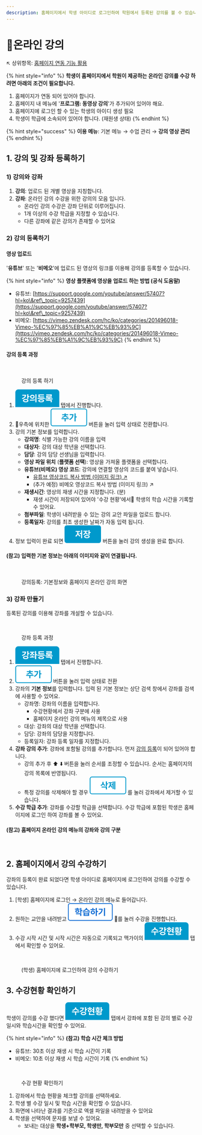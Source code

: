 ```yaml
---
description: 홈페이지에서 학생 아이디로 로그인하여 학원에서 등록된 강의를 볼 수 있습니다.
---
```


# 온라인 강의

↖ 상위항목: [홈페이지 연동 기능 활용](./)

{% hint style="info" %}
**학생이 홈페이지에서 학원이 제공하는 온라인 강의를 수강 하려면 아래의 조건이 필요합니다.**

1. 홈페이지가 연동 되어 있어야 합니다.
2. 홈페이지 내 메뉴에 '**프로그램: 동영상 강의**'가 추가되어 있어야 해요.
3. 홈페이지에 로그인 할 수 있는 학생의 아이디 생성 필요
4. 학생이 학급에 소속되어 있어야 합니다. (재원생 상태)
{% endhint %}

{% hint style="success" %}
**이용 메뉴**: 기본 메뉴 → 수업 관리 → **강의 영상 관리**
{% endhint %}

## 1. 강의 및 강좌 등록하기

### 1) 강의와 강좌

1. **강의**: 업로드 된 개별 영상을 지칭합니다.
2. **강좌**: 온라인 강의 수강을 위한 강의의 모음 입니다.
   * 온라인 강의 수강은 강좌 단위로 이루어집니다.
   * 1개 이상의 수강 학급을 지정할 수 있습니다.&#x20;
   * 다른 강좌에 같은 강의가 존재할 수 있어요

### 2) 강의 등록하기

#### 영상 업로드

'**유튜브**' 또는 '**비메오**'에 업로드 된 영상의 링크를 이용해 강의를 등록할 수 있습니다.

{% hint style="info" %}
**영상 플랫폼에 영상을 업로드 하는 방법 (공식 도움말)**

* 유튜브: [https://support.google.com/youtube/answer/57407?hl=ko\&ref\_topic=9257439](https://support.google.com/youtube/answer/57407?hl=ko\&ref\_topic=9257439)
* 비메오: [https://vimeo.zendesk.com/hc/ko/categories/201496018-Vimeo-%EC%97%85%EB%A1%9C%EB%93%9C](https://vimeo.zendesk.com/hc/ko/categories/201496018-Vimeo-%EC%97%85%EB%A1%9C%EB%93%9C)
{% endhint %}

#### 강의 등록 과정

<div align="left">

<figure><img src="../../.gitbook/assets/강의등록.png" alt=""><figcaption><p>강의 등록 하기</p></figcaption></figure>

</div>

1. <img src="../../.gitbook/assets/tab_lecture_list.png" alt="" data-size="line"> 탭에서 진행합니다.
2. 우측에 위치한 <img src="../../.gitbook/assets/btn_추가.png" alt="" data-size="line"> 버튼을 눌러 입력 상태로 전환합니다.
3. 강의 기본 정보를 입력합니다.
   * **강의명**: 식별 가능한 강의 이름을 입력&#x20;
   * **대상자**: 강의 대상 학년을 선택합니다.
   * **담당**: 강의 담당 선생님을 입력합니다.
   * **영상 파일 위치** (**플랫폼 선택**): 영상을 가져올 플랫폼을 선택합니다.
   * **유튜브(비메오) 영상 코드**: 강의에 연결할 영상의 코드를 붙여 넣습니다.
     * [유튜브 영상코드 복사 방법 (이미지 링크) ↗](https://imgur.com/a/e7CtkRb)
     * (추가 예정) 비메오 영상코드 복사 방법 (이미지 링크) ↗
   * **재생시간**: 영상의 재생 시간을 지정합니다. (분)
     * 재생 시간이 저장되어 있어야 '수강 현황'에서 학생의 학습 시간을 기록할 수 있어요.
   * **첨부파일**: 학생이 내려받을 수 있는 강의 교안 파일을 업로드 합니다.
   * **등록일자**: 강의를 최초 생성한 날짜가 자동 입력 됩니다.
4. 정보 입력이 완료 되면 <img src="../../.gitbook/assets/btn_저장.png" alt="" data-size="line"> 버튼을 눌러 강의 생성을 완료 합니다.

#### **(참고) 입력한 기본 정보는 아래의 이미지와 같이 연결됩니다.**

<div align="left">

<figure><img src="../../.gitbook/assets/강의 기본 정보 매칭.png" alt=""><figcaption><p>강의등록: 기본정보와 홈페이지 온라인 강의 화면</p></figcaption></figure>

</div>

### 3) 강좌 만들기

등록된 강의를 이용해 강좌를 개설할 수 있습니다.&#x20;

<div align="left">

<figure><img src="../../.gitbook/assets/강좌등록하기 (1).png" alt=""><figcaption><p>강좌 등록 과정</p></figcaption></figure>

</div>

1. <img src="../../.gitbook/assets/tab_course_register.png" alt="" data-size="line"> 탭에서 진행합니다.
2. <img src="../../.gitbook/assets/btn_추가.png" alt="" data-size="line"> 버튼을 눌러 입력 상태로 전환
3. 강좌의 **기본 정보**를 입력합니다. 입력 된 기본 정보는 상단 검색 창에서 강좌를 검색에 사용할 수 있어요.
   * 강좌명: 강좌의 이름을 입력합니다.
     * 수강현황에서 강좌 구분에 사용
     * 홈페이지 온라인 강의 메뉴의 제목으로 사용
   * 대상: 강좌의 대상 학년을 선택합니다.
   * 담당: 강좌의 담당을 지정합니다.&#x20;
   * 등록일자: 강좌 등록 일자를 지정합니다.
4. **강좌 강의 추가**: 강좌에 포함될 강의를 추가합니다. 먼저 [강의 등록](online-lecture.md#2)이 되어 있어야 합니다.
   * 강의 추가 후 ⬆️ ⬇️ 버튼을 눌러 순서를 조정할 수 있습니다. 순서는 홈페이지의 강의 목록에 반영됩니다.
   * 특정 강의를 삭제해야 할 경우 <img src="../../.gitbook/assets/btn_삭제.png" alt="" data-size="line"> 를 눌러 강좌에서 제거할 수 있습니다.
5. **수강 학급 추가**: 강좌를 수강할 학급을 선택합니다. 수강 학급에 포함된 학생은 홈페이지에 로그인 하여 강좌를 볼 수 있어요.

#### (참고) 홈페이지 온라인 강의 메뉴의 강좌와 강의 구분

<div align="left">

<figure><img src="../../.gitbook/assets/홈페이지_강좌표시.png" alt=""><figcaption></figcaption></figure>

</div>

## 2. 홈페이지에서 강의 수강하기

강좌의 등록이 완료 되었다면 학생 아이디로 홈페이지에 로그인하여 강의를 수강할 수 있습니다.

1. \[학생] 홈페이지에 로그인 → 온라인 강의 메뉴로 들어갑니다.
2. 원하는 교안을 내려받고 <img src="../../.gitbook/assets/btn_lecture_begin.png" alt="" data-size="line"> 를 눌러 수강을 진행합니다.
3. 수강 시작 시간 및 시작 시간은 자동으로 기록되고 맥가이의 <img src="../../.gitbook/assets/tab_course_status.png" alt="" data-size="line"> 탭에서 확인할 수 있어요.

<div align="left">

<figure><img src="../../.gitbook/assets/온라인 강의 수강.png" alt="" width="563"><figcaption><p>(학생) 홈페이지에 로그인하여 강의 수강하기</p></figcaption></figure>

</div>

## 3. 수강현황 확인하기

학생이 강의를 수강 했다면 <img src="../../.gitbook/assets/tab_course_status.png" alt="" data-size="line"> 탭에서 강좌에 포함 된 강의 별로 수강일시와 학습시간을 확인할 수 있어요.

{% hint style="info" %}
**(참고) 학습 시간 체크 방법**

* 유튜브: 30초 이상 재생 시 학습 시간이 기록
* 비메오: 10초 이상 재생 시 학습 시간이 기록
{% endhint %}

<figure><img src="../../.gitbook/assets/수강현황 확인하기.png" alt=""><figcaption><p>수강 현황 확인하기</p></figcaption></figure>

1. 강좌에서 학습 현황을 체크할 강의를 선택하세요.
2. 학생 별 수강 일시 및 학습 시간을 확인할 수 있습니다.
3. 화면에 나타난 결과를 기준으로 엑셀 파일을 내려받을 수 있어요
4. 학생을 선택하여 문자를 보낼 수 있어요.
   * 보내는 대상을 **학생+학부모, 학생만, 학부모만** 중 선택할 수 있습니다.

